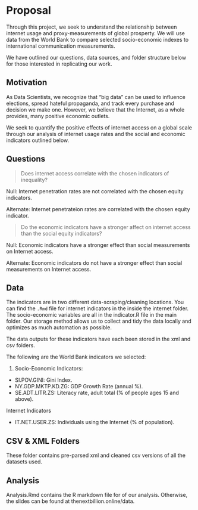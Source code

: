  
# Proposal

Through this project, we seek to understand the relationship between internet usage and proxy-measurements of global prosperty. We will use data from the World Bank to compare selected socio-economic indexes to international communication measurements.

We have outlined our questions, data sources, and folder structure below for those interested in replicating our work. 

## Motivation

As Data Scientists, we recognize that “big data” can be used to influence elections, spread hateful propaganda, and track every purchase and decision we make one. However, we believe that the Internet, as a whole provides, many positive economic outlets.

We seek to quantify the positive effects of internet access on a global scale through our analysis of internet usage rates and the social and economic indicators outlined below.

## Questions

> Does internet access correlate with the chosen indicators of inequality?

Null: Internet penetration rates are not correlated with the chosen equity indicators.  

Alternate: Internet penetrateion rates are correlated with the chosen equity indicator.

> Do the economic indicators have a stronger affect on internet access than the social equity indicators?

Null: Economic indicators have a stronger effect than social measurements on Internet access. 

Alternate: Economic indicators do not have a stronger effect than social measurements on Internet access. 

## Data
The indicators are in two different data-scraping/cleaning locations. You can find the `.Rmd` file for internet indicators in the inside the internet folder. The socio-economic variables are all in the indicator.R file in the main folder. Our storage method allows us to collect and tidy the data locally and optimizes as much automation as possible. 

The data outputs for these indicators have each been stored in the xml and csv folders.

The following are the World Bank indicators we selected: 
1. Socio-Economic Indicators: 
- SI.POV.GINI: Gini Index.
- NY.GDP.MKTP.KD.ZG: GDP Growth Rate (annual %).
- SE.ADT.LITR.ZS: Literacy rate, adult total (% of people ages 15 and above).

Internet Indicators 
- IT.NET.USER.ZS: Individuals using the Internet (% of population).

## CSV & XML Folders

These folder contains pre-parsed xml and cleaned csv versions of all the datasets used. 

## Analysis

Analysis.Rmd contains the R markdown file for of our analysis. Otherwise, the slides can be found at thenextbillion.online/data.
